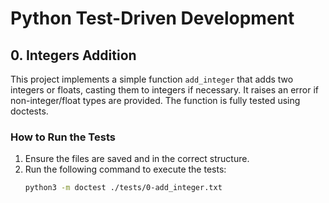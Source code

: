 # Python Test-Driven Development

## 0. Integers Addition

This project implements a simple function `add_integer` that adds two integers or floats, casting them to integers if necessary. It raises an error if non-integer/float types are provided. The function is fully tested using doctests.

### How to Run the Tests

1. Ensure the files are saved and in the correct structure.
2. Run the following command to execute the tests:
   ```bash
   python3 -m doctest ./tests/0-add_integer.txt
